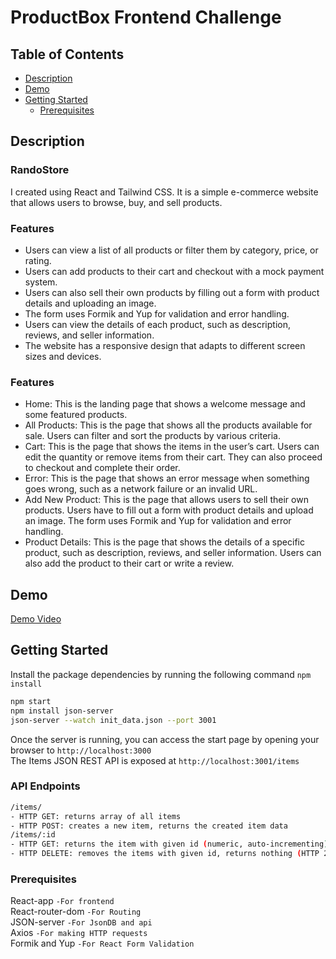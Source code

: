 # ProductBox Frontend Challenge


## Table of Contents
- [Description](#description)
- [Demo](#demo)
- [Getting Started](#getting-started)
  - [Prerequisites](#prerequisites)

## Description
### RandoStore
I created using React and Tailwind CSS. It is a simple e-commerce website that allows users to browse, buy, and sell products.

### Features

- Users can view a list of all products or filter them by category, price, or rating.
- Users can add products to their cart and checkout with a mock payment system.
- Users can also sell their own products by filling out a form with product details and uploading an image.
- The form uses Formik and Yup for validation and error handling.
- Users can view the details of each product, such as description, reviews, and seller information.
- The website has a responsive design that adapts to different screen sizes and devices.

### Features
- Home: This is the landing page that shows a welcome message and some featured products.
- All Products: This is the page that shows all the products available for sale. Users can filter and sort the products by various criteria.
- Cart: This is the page that shows the items in the user’s cart. Users can edit the quantity or remove items from their cart. They can also proceed to checkout and complete their order.
- Error: This is the page that shows an error message when something goes wrong, such as a network failure or an invalid URL.
- Add New Product: This is the page that allows users to sell their own products. Users have to fill out a form with product details and upload an image. The form uses Formik and Yup for validation and error handling.
- Product Details: This is the page that shows the details of a specific product, such as description, reviews, and seller information. Users can also add the product to their cart or write a review.

## Demo
[Demo Video](https://github.com/mrdannii/frontend-code-challenge-productbox/assets/129685268/d59657cb-c5de-4e8c-b439-52c254e71d19)

## Getting Started
Install the package dependencies by running the following command ```npm install ```
```bash
npm start
npm install json-server
json-server --watch init_data.json --port 3001
```
Once the server is running, you can access the start page by opening your browser to ```http://localhost:3000```   
The Items JSON REST API is exposed at ```http://localhost:3001/items```     
### API Endpoints  
```bash
/items/
- HTTP GET: returns array of all items
- HTTP POST: creates a new item, returns the created item data
/items/:id
- HTTP GET: returns the item with given id (numeric, auto-incrementing). HTTP 404 if item not found
- HTTP DELETE: removes the items with given id, returns nothing (HTTP 204)
```

### Prerequisites
 React-app  ```-For frontend```   
 React-router-dom ```-For Routing```   
 JSON-server ```-For JsonDB and api```    
 Axios ```-For making HTTP requests ```  
 Formik and Yup ```-For React Form Validation```  

